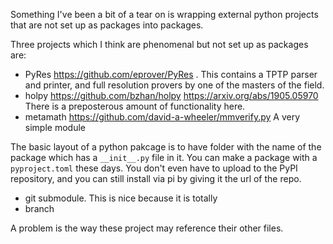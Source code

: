 
Something I've been a bit of a tear on is wrapping external python projects that are not set up as packages into packages.

Three projects which I think are phenomenal but not set up as packages are:

- PyRes <https://github.com/eprover/PyRes> . This contains a TPTP parser and printer, and full resolution provers by one of the masters of the field.
- holpy <https://github.com/bzhan/holpy> <https://arxiv.org/abs/1905.05970> There is a preposterous amount of functionality here.
- metamath <https://github.com/david-a-wheeler/mmverify.py> A very simple module

The basic layout of a python pakcage is to have folder with the name of the package which has a `__init__.py` file in it. You can make a package with a `pyproject.toml` these days. You don't even have to upload to the PyPI repository, and you can still install via pi by giving it the url of the repo.

- git submodule. This is nice because it is totally
- branch

A problem is the way these project may reference their other files.
